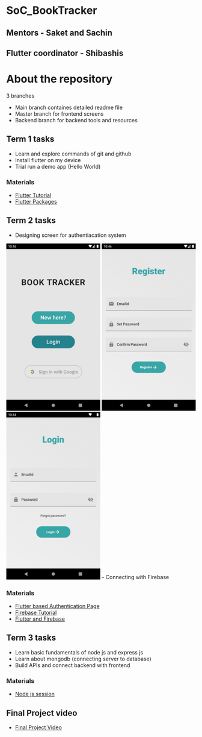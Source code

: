# SoC_BookTracker

## Mentors - Saket and Sachin
## Flutter coordinator - Shibashis

# About the repository
3 branches
- Main branch containes detailed readme file
- Master branch for frontend screens
- Backend branch for backend tools and resources
## Term 1 tasks
- Learn and explore commands of git and github
- Install flutter on my device
- Trial run a demo app (Hello World)

### Materials
- <a href="https://www.youtube.com/playlist?list=PL4cUxeGkcC9jLYyp2Aoh6hcWuxFDX6PBJ"> Flutter Tutorial </a>
- <a href="https://pub.dev/packages"> Flutter Packages </a>

## Term 2 tasks
- Designing screen for authentiacation system
<img src="https://github.com/saket349/bookTracker-soc/blob/47931635eca3b3f1a536d9eb24b76c42d5e37520/authentication/images/WhatsApp%20Image%202021-05-08%20at%2010.47.24%20PM%20(1).jpeg" width="250">
<img src="https://github.com/saket349/bookTracker-soc/blob/47931635eca3b3f1a536d9eb24b76c42d5e37520/authentication/images/WhatsApp%20Image%202021-05-08%20at%2010.47.25%20PM.jpeg" width="250">
<img src="https://github.com/saket349/bookTracker-soc/blob/47931635eca3b3f1a536d9eb24b76c42d5e37520/authentication/images/WhatsApp%20Image%202021-05-08%20at%2010.47.24%20PM.jpeg" width="250">
- Connecting with Firebase

### Materials
- <a href="https://www.youtube.com/watch?v=gi7t8LWW7pA"> Flutter based Authentication Page </a>
- <a href="https://www.youtube.com/playlist?list=PL4cUxeGkcC9j--TKIdkb3ISfRbJeJYQwC"> Firebase Tutorial </a>
- <a href="https://firebase.flutter.dev/docs/overview/"> Flutter and Firebase </a>

## Term 3 tasks
- Learn basic fundamentals of node js and express js
- Learn about mongodb (connecting server to database)
- Build APIs and connect backend with frontend

### Materials
- <a href="https://drive.google.com/drive/folders/1wP2dGWqGnEohEebiDMnQJLn37oUNrbrT"> Node js session </a>

## Final Project video
- <a href="https://drive.google.com/file/d/1b5ntKnzeSkRfbKcf6lXp8cDnL1SXUYZE/view?usp=sharing"> Final Project Video </a>

